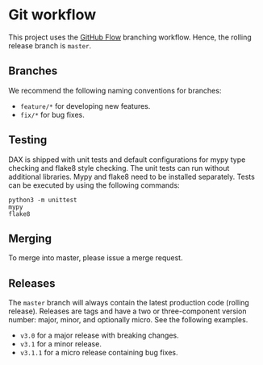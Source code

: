 # Git workflow

This project uses the [GitHub Flow](https://guides.github.com/introduction/flow/) branching workflow.
Hence, the rolling release branch is `master`.
 
## Branches

We recommend the following naming conventions for branches:

- `feature/*` for developing new features.
- `fix/*` for bug fixes.

## Testing

DAX is shipped with unit tests and default configurations for mypy type checking and flake8 style checking.
The unit tests can run without additional libraries.
Mypy and flake8 need to be installed separately.
Tests can be executed by using the following commands:

```shell
python3 -m unittest
mypy
flake8
```

## Merging

To merge into master, please issue a merge request.

## Releases

The `master` branch will always contain the latest production code (rolling release).
Releases are tags and have a two or three-component version number: major, minor, and optionally micro.
See the following examples.

- `v3.0` for a major release with breaking changes.
- `v3.1` for a minor release.
- `v3.1.1` for a micro release containing bug fixes.
